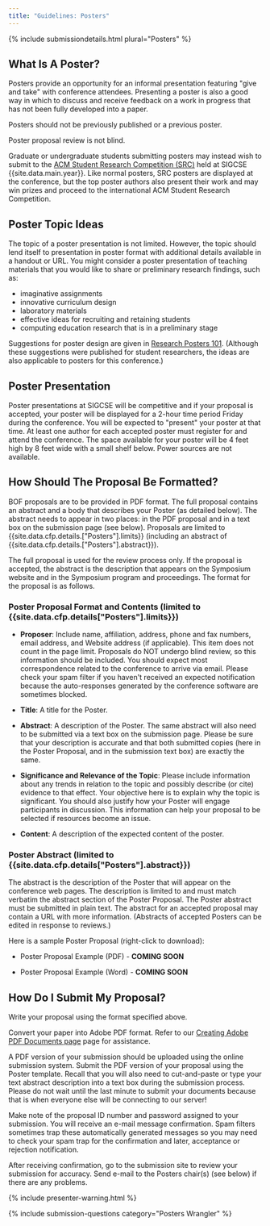 ```yaml
---
title: "Guidelines: Posters"
---
```


{% include submissiondetails.html plural="Posters" %}

## What Is A Poster?

Posters provide an opportunity for an informal presentation featuring
"give and take" with conference attendees. Presenting a poster is also a
good way in which to discuss and receive feedback on a work in progress
that has not been fully developed into a paper.

Posters should not be previously published or a previous poster.

Poster proposal review is not blind.

Graduate or undergraduate students submitting posters may instead wish
to submit to the [ACM Student Research Competition (SRC)](src.html) held
at SIGCSE {{site.data.main.year}}. Like normal posters, SRC posters are
displayed at the conference, but the top poster authors also present
their work and may win prizes and proceed to the international ACM
Student Research Competition.

## Poster Topic Ideas

The topic of a poster presentation is not limited. However, the topic
should lend itself to presentation in poster format with additional
details available in a handout or URL. You might consider a poster
presentation of teaching materials that you would like to share or
preliminary research findings, such as:

-   imaginative assignments
-   innovative curriculum design
-   laboratory materials
-   effective ideas for recruiting and retaining students
-   computing education research that is in a preliminary stage

Suggestions for poster design are given in [Research Posters 101](http://xrds.acm.org/article.cfm?aid=332138). (Although these suggestions were published for student researchers, the ideas are also applicable to posters for this conference.)

## Poster Presentation

Poster presentations at SIGCSE will be competitive and if your proposal
is accepted, your poster will be displayed for a 2-hour time period
Friday during the conference. You will be expected to "present" your
poster at that time. At least one author for each accepted poster must
register for and attend the conference. The space available for your
poster will be 4 feet high by 8 feet wide with a small shelf below.
Power sources are not available.

## How Should The Proposal Be Formatted?

BOF proposals are to be provided in PDF format. The full proposal
contains an abstract and a body that describes your Poster (as detailed
below). The abstract needs to appear in two places: in the PDF proposal
and in a text box on the submission page (see below). Proposals are
limited to {{site.data.cfp.details.["Posters"].limits}} (including an
abstract of {{site.data.cfp.details.["Posters"].abstract}}).

The full proposal is used for the review process only. If the proposal
is accepted, the abstract is the description that appears on the
Symposium website and in the Symposium program and proceedings. The
format for the proposal is as follows.

### Poster Proposal Format and Contents (limited to {{site.data.cfp.details["Posters"].limits}})

-   **Proposer**: Include name, affiliation, address, phone and fax numbers,
    email address, and Website address (if applicable). This item does
    not count in the page limit. Proposals do NOT undergo blind review,
    so this information should be included. You should expect most
    correspondence related to the conference to arrive via email. Please
    check your spam filter if you haven't received an expected
    notification because the auto-responses generated by the conference
    software are sometimes blocked.

-   **Title**: A title for the Poster.

-   **Abstract**: A description of the Poster. The same abstract will also
    need to be submitted via a text box on the submission page. Please
    be sure that your description is accurate and that both submitted
    copies (here in the Poster Proposal, and in the submission text box)
    are exactly the same.

-   **Significance and Relevance of the Topic**: Please include information
    about any trends in relation to the topic and possibly describe (or
    cite) evidence to that effect. Your objective here is to explain why
    the topic is significant. You should also justify how your Poster
    will engage participants in discussion. This information can help
    your proposal to be selected if resources become an issue.

-   **Content**: A description of the expected content of the poster.

### Poster Abstract (limited to {{site.data.cfp.details["Posters"].abstract}})

The abstract is the description of the Poster that will appear on the
conference web pages. The description is limited to and must match
verbatim the abstract section of the Poster Proposal. The Poster
abstract must be submitted in plain text. The abstract for an accepted
proposal may contain a URL with more information. (Abstracts of accepted
Posters can be edited in response to reviews.)

Here is a sample Poster Proposal (right-click to download):

-   Poster Proposal Example (PDF) - **COMING SOON**

-   Poster Proposal Example (Word) - **COMING SOON**

## How Do I Submit My Proposal?

Write your proposal using the format specified above.

Convert your paper into Adobe PDF format. Refer to our [Creating Adobe PDF Documents page](creating_pdf.html) page for assistance.

A PDF version of your submission should be uploaded using the online
submission system. Submit the PDF version of your proposal using the
Poster template. Recall that you will also need to cut-and-paste or type
your text abstract description into a text box during the submission
process. Please do not wait until the last minute to submit your
documents because that is when everyone else will be connecting to our
server!

Make note of the proposal ID number and password assigned to your
submission. You will receive an e-mail message confirmation. Spam
filters sometimes trap these automatically generated messages so you may
need to check your spam trap for the confirmation and later, acceptance
or rejection notification.

After receiving confirmation, go to the submission site to review your
submission for accuracy. Send e-mail to the Posters chair(s) (see below)
if there are any problems.

{% include presenter-warning.html %}

{% include submission-questions category="Posters Wrangler" %}
